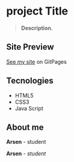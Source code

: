 # project Title

>__Description.__

## Site Preview
[See my site]() on GitPages

## Tecnologies
- HTML5
- CSS3
- Java Script




## About me

__Arsen__ - student

**Arsen** - _student_